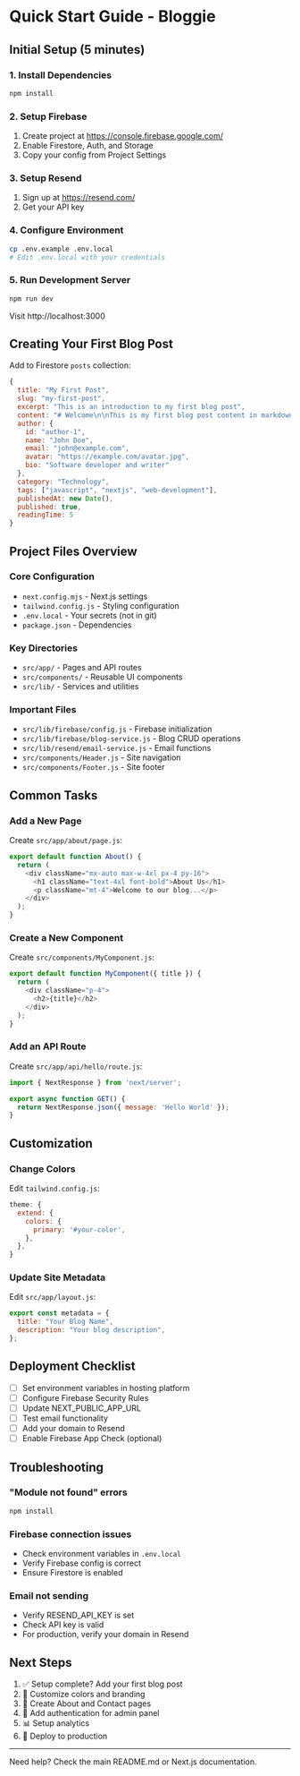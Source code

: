 # Quick Start Guide - Bloggie

## Initial Setup (5 minutes)

### 1. Install Dependencies
```bash
npm install
```

### 2. Setup Firebase
1. Create project at https://console.firebase.google.com/
2. Enable Firestore, Auth, and Storage
3. Copy your config from Project Settings

### 3. Setup Resend
1. Sign up at https://resend.com/
2. Get your API key

### 4. Configure Environment
```bash
cp .env.example .env.local
# Edit .env.local with your credentials
```

### 5. Run Development Server
```bash
npm run dev
```

Visit http://localhost:3000

## Creating Your First Blog Post

Add to Firestore `posts` collection:

```javascript
{
  title: "My First Post",
  slug: "my-first-post",
  excerpt: "This is an introduction to my first blog post",
  content: "# Welcome\n\nThis is my first blog post content in markdown...",
  author: {
    id: "author-1",
    name: "John Doe",
    email: "john@example.com",
    avatar: "https://example.com/avatar.jpg",
    bio: "Software developer and writer"
  },
  category: "Technology",
  tags: ["javascript", "nextjs", "web-development"],
  publishedAt: new Date(),
  published: true,
  readingTime: 5
}
```

## Project Files Overview

### Core Configuration
- `next.config.mjs` - Next.js settings
- `tailwind.config.js` - Styling configuration  
- `.env.local` - Your secrets (not in git)
- `package.json` - Dependencies

### Key Directories
- `src/app/` - Pages and API routes
- `src/components/` - Reusable UI components
- `src/lib/` - Services and utilities

### Important Files
- `src/lib/firebase/config.js` - Firebase initialization
- `src/lib/firebase/blog-service.js` - Blog CRUD operations
- `src/lib/resend/email-service.js` - Email functions
- `src/components/Header.js` - Site navigation
- `src/components/Footer.js` - Site footer

## Common Tasks

### Add a New Page
Create `src/app/about/page.js`:
```javascript
export default function About() {
  return (
    <div className="mx-auto max-w-4xl px-4 py-16">
      <h1 className="text-4xl font-bold">About Us</h1>
      <p className="mt-4">Welcome to our blog...</p>
    </div>
  );
}
```

### Create a New Component
Create `src/components/MyComponent.js`:
```javascript
export default function MyComponent({ title }) {
  return (
    <div className="p-4">
      <h2>{title}</h2>
    </div>
  );
}
```

### Add an API Route
Create `src/app/api/hello/route.js`:
```javascript
import { NextResponse } from 'next/server';

export async function GET() {
  return NextResponse.json({ message: 'Hello World' });
}
```

## Customization

### Change Colors
Edit `tailwind.config.js`:
```javascript
theme: {
  extend: {
    colors: {
      primary: '#your-color',
    },
  },
}
```

### Update Site Metadata
Edit `src/app/layout.js`:
```javascript
export const metadata = {
  title: "Your Blog Name",
  description: "Your blog description",
};
```

## Deployment Checklist

- [ ] Set environment variables in hosting platform
- [ ] Configure Firebase Security Rules
- [ ] Update NEXT_PUBLIC_APP_URL
- [ ] Test email functionality
- [ ] Add your domain to Resend
- [ ] Enable Firebase App Check (optional)

## Troubleshooting

### "Module not found" errors
```bash
npm install
```

### Firebase connection issues
- Check environment variables in `.env.local`
- Verify Firebase config is correct
- Ensure Firestore is enabled

### Email not sending
- Verify RESEND_API_KEY is set
- Check API key is valid
- For production, verify your domain in Resend

## Next Steps

1. ✅ Setup complete? Add your first blog post
2. 🎨 Customize colors and branding
3. 📝 Create About and Contact pages
4. 🔐 Add authentication for admin panel
5. 📊 Setup analytics
6. 🚀 Deploy to production

---

Need help? Check the main README.md or Next.js documentation.
